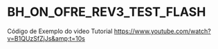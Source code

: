 # BH_ON_OFRE_REV3_TEST_FLASH
Código de Exemplo do video Tutorial https://www.youtube.com/watch?v=B1QUzSfZjJs&amp;t=10s
